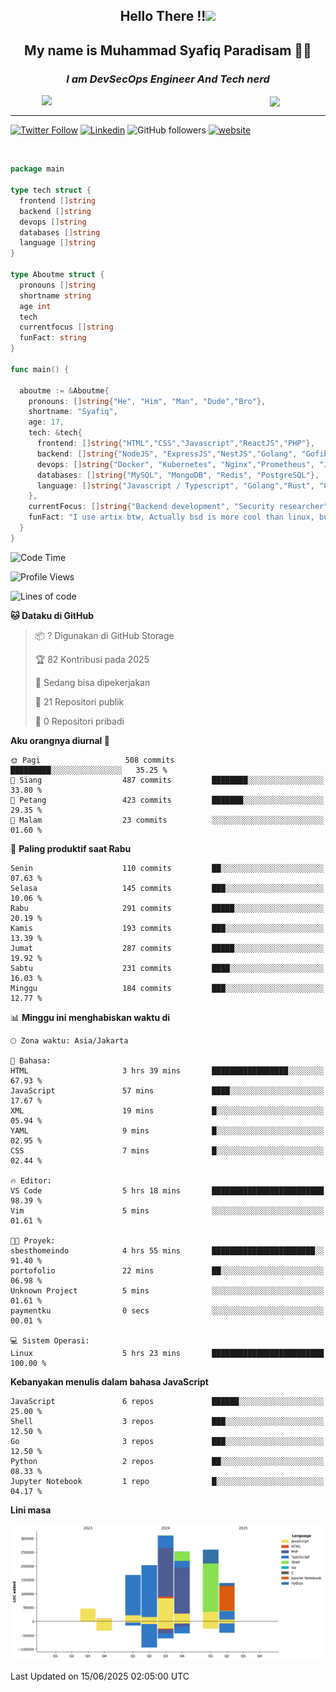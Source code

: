 <h2 align="center">

Hello There !!<img src="https://media.giphy.com/media/12oufCB0MyZ1Go/giphy.gif" width="50"></h2>

<h2 align="center">My name is Muhammad Syafiq Paradisam 👋👋</h2>

<h3 align="center"><em>I am DevSecOps Engineer And Tech nerd
</em></h3>

<img align="left" style="margin-left: 50px" src="https://static.zerochan.net/Alina.Clover.1024.4345060.webp" width="315"/>

<img align="center" style="margin-left: 50px" src="https://i.pinimg.com/736x/69/82/aa/6982aafd816ea48f48d0639c7797915c.jpg" width=250/>

<hr/>

[![Twitter Follow](https://img.shields.io/twitter/follow/misteranmol?label=Follow)](https://x.com/FikkzOutfit)
[![Linkedin](https://img.shields.io/badge/-syafiq-blue?style=square&logo=Linkedin&logoColor=white&link=https://www.linkedin.com/in/syafiq-paradisam/)](https://id.linkedin.com/in/syafiq-paradisam-b72749258)
![GitHub followers](https://img.shields.io/github/followers/syafiqparadisam?label=Follower&style=social)
[![website](https://img.shields.io/badge/Website-46a2f1.svg?&style=flat-square&logo=Google-Chrome&logoColor=white&link=https://anmolsingh.me/)](https://syafiq-paradisam.my.id)

<br/>

```go
package main

type tech struct {
  frontend []string
  backend []string
  devops []string
  databases []string
  language []string
}

type Aboutme struct {
  pronouns []string
  shortname string
  age int
  tech
  currentfocus []string
  funFact: string
}

func main() {

  aboutme := &Aboutme{
    pronouns: []string{"He", "Him", "Man", "Dude","Bro"},
    shortname: "Syafiq",
    age: 17,
    tech: &tech{
      frontend: []string{"HTML","CSS","Javascript","ReactJS","PHP"},
      backend: []string{"NodeJS", "ExpressJS","NestJS","Golang", "Gofiber", "Actixweb", "PHP", "Laravel", "Flask"},
      devops: []string{"Docker", "Kubernetes", "Nginx","Prometheus", "Jaeger", "Grafana", "Linux", "CI / CD"},
      databases: []string{"MySQL", "MongoDB", "Redis", "PostgreSQL"},
      language: []string{"Javascript / Typescript", "Golang","Rust", "C", "PHP","C++"}
    },
    currentFocus: []string{"Backend development", "Security researcher", "Blue team security","DevSecOps engineer"},
    funFact: "I use artix btw, Actually bsd is more cool than linux, but i can't use it because software issue, I am weaboo but not too much"
  }
}

```

<!--START_SECTION:waka-->
![Code Time](http://img.shields.io/badge/Code%20Time-354%20hrs%204%20mins-blue)

![Profile Views](http://img.shields.io/badge/Profil%20dilihat-3-blue)

![Lines of code](https://img.shields.io/badge/Sejak%20Hello%20World%20aku%20telah%20menulis-1.4%20million%20baris%20kode-blue)

**🐱 Dataku di GitHub** 

> 📦 ? Digunakan di GitHub Storage 
 > 
> 🏆 82 Kontribusi pada 2025
 > 
> 💼 Sedang bisa dipekerjakan
 > 
> 📜 21 Repositori publik 
 > 
> 🔑 0 Repositori pribadi 
 > 
**Aku orangnya diurnal 🐤** 

```text
🌞 Pagi                   508 commits         █████████░░░░░░░░░░░░░░░░   35.25 % 
🌆 Siang                  487 commits         ████████░░░░░░░░░░░░░░░░░   33.80 % 
🌃 Petang                 423 commits         ███████░░░░░░░░░░░░░░░░░░   29.35 % 
🌙 Malam                  23 commits          ░░░░░░░░░░░░░░░░░░░░░░░░░   01.60 % 
```
📅 **Paling produktif saat Rabu** 

```text
Senin                    110 commits         ██░░░░░░░░░░░░░░░░░░░░░░░   07.63 % 
Selasa                   145 commits         ███░░░░░░░░░░░░░░░░░░░░░░   10.06 % 
Rabu                     291 commits         █████░░░░░░░░░░░░░░░░░░░░   20.19 % 
Kamis                    193 commits         ███░░░░░░░░░░░░░░░░░░░░░░   13.39 % 
Jumat                    287 commits         █████░░░░░░░░░░░░░░░░░░░░   19.92 % 
Sabtu                    231 commits         ████░░░░░░░░░░░░░░░░░░░░░   16.03 % 
Minggu                   184 commits         ███░░░░░░░░░░░░░░░░░░░░░░   12.77 % 
```


📊 **Minggu ini menghabiskan waktu di** 

```text
🕑︎ Zona waktu: Asia/Jakarta

💬 Bahasa: 
HTML                     3 hrs 39 mins       █████████████████░░░░░░░░   67.93 % 
JavaScript               57 mins             ████░░░░░░░░░░░░░░░░░░░░░   17.67 % 
XML                      19 mins             █░░░░░░░░░░░░░░░░░░░░░░░░   05.94 % 
YAML                     9 mins              █░░░░░░░░░░░░░░░░░░░░░░░░   02.95 % 
CSS                      7 mins              █░░░░░░░░░░░░░░░░░░░░░░░░   02.44 % 

🔥 Editor: 
VS Code                  5 hrs 18 mins       █████████████████████████   98.39 % 
Vim                      5 mins              ░░░░░░░░░░░░░░░░░░░░░░░░░   01.61 % 

🐱‍💻 Proyek: 
sbesthomeindo            4 hrs 55 mins       ███████████████████████░░   91.40 % 
portofolio               22 mins             ██░░░░░░░░░░░░░░░░░░░░░░░   06.98 % 
Unknown Project          5 mins              ░░░░░░░░░░░░░░░░░░░░░░░░░   01.61 % 
paymentku                0 secs              ░░░░░░░░░░░░░░░░░░░░░░░░░   00.01 % 

💻 Sistem Operasi: 
Linux                    5 hrs 23 mins       █████████████████████████   100.00 % 
```

**Kebanyakan menulis dalam bahasa JavaScript** 

```text
JavaScript               6 repos             ██████░░░░░░░░░░░░░░░░░░░   25.00 % 
Shell                    3 repos             ███░░░░░░░░░░░░░░░░░░░░░░   12.50 % 
Go                       3 repos             ███░░░░░░░░░░░░░░░░░░░░░░   12.50 % 
Python                   2 repos             ██░░░░░░░░░░░░░░░░░░░░░░░   08.33 % 
Jupyter Notebook         1 repo              █░░░░░░░░░░░░░░░░░░░░░░░░   04.17 % 
```



**Lini masa**

![Lines of Code chart](https://raw.githubusercontent.com/syafiqparadisam/syafiqparadisam/master/assets/bar_graph.png)


 Last Updated on 15/06/2025 02:05:00 UTC
<!--END_SECTION:waka-->
